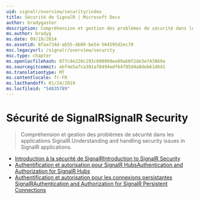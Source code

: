 ```yaml
---
uid: signalr/overview/security/index
title: Sécurité de SignalR | Microsoft Docs
author: bradygaster
description: Compréhension et gestion des problèmes de sécurité dans les applications SignalR.
ms.author: bradyg
ms.date: 09/19/2014
ms.assetid: 8faa734d-ab55-4b09-be54-564595d2ec78
msc.legacyurl: /signalr/overview/security
msc.type: chapter
ms.openlocfilehash: 077c9e220c293c090999ee09ab0f2de3e743869a
ms.sourcegitcommit: ebf4e5a7ca301af8494edf64f85d4a8deb61d641
ms.translationtype: MT
ms.contentlocale: fr-FR
ms.lasthandoff: 01/24/2019
ms.locfileid: "54835789"
---
```

<a name="signalr-security"></a><span data-ttu-id="e78e1-103">Sécurité de SignalR</span><span class="sxs-lookup"><span data-stu-id="e78e1-103">SignalR Security</span></span>
====================
> <span data-ttu-id="e78e1-104">Compréhension et gestion des problèmes de sécurité dans les applications SignalR.</span><span class="sxs-lookup"><span data-stu-id="e78e1-104">Understanding and handling security issues in SignalR applications.</span></span>


- [<span data-ttu-id="e78e1-105">Introduction à la sécurité de SignalR</span><span class="sxs-lookup"><span data-stu-id="e78e1-105">Introduction to SignalR Security</span></span>](introduction-to-security.md)
- [<span data-ttu-id="e78e1-106">Authentification et autorisation pour SignalR Hubs</span><span class="sxs-lookup"><span data-stu-id="e78e1-106">Authentication and Authorization for SignalR Hubs</span></span>](hub-authorization.md)
- [<span data-ttu-id="e78e1-107">Authentification et autorisation pour les connexions persistantes SignalR</span><span class="sxs-lookup"><span data-stu-id="e78e1-107">Authentication and Authorization for SignalR Persistent Connections</span></span>](persistent-connection-authorization.md)
